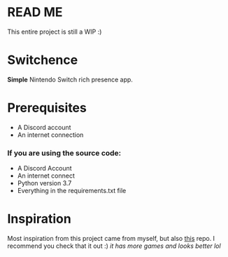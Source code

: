 # READ ME
This entire project is still a WIP :)

# Switchence
**Simple** Nintendo Switch rich presence app.

# Prerequisites
* A Discord account
* An internet connection

### If you are using the source code:
* A Discord Account
* An internet connect
* Python version 3.7
* Everything in the requirements.txt file

# Inspiration
Most inspiration from this project came from myself, but also [this](https://github.com/Da532/NS-RPC) repo. I recommend you check that it out :) *it has more games and looks better lol*
